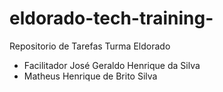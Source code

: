 # eldorado-tech-training-
Repositorio de Tarefas Turma Eldorado
- Facilitador José Geraldo Henrique da Silva
- Matheus Henrique de Brito Silva